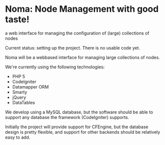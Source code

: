 Noma: Node Management with good taste!
======================================

a web interface for managing the configuration of (large) collections of nodes

Current status: setting up the project. There is no usable code yet.

Noma will be a webbased interface for managing large collections of nodes.

We're currently using the following technologies:

 * PHP 5
 * CodeIgniter
 * Datamapper ORM
 * Smarty
 * jQuery
 * DataTables

We develop using a MySQL database, but the software should be able to support
any database the framework (CodeIgniter) supports.

Initially the project will provide support for CFEngine, but the database
design is pretty flexible, and support for other backends should be relatively
easy to add.

